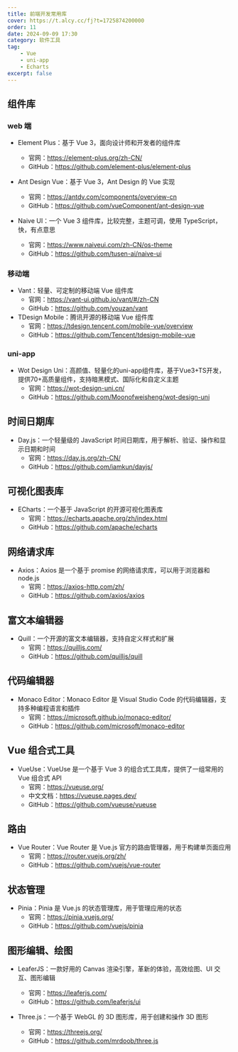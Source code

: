 ```yaml
---
title: 前端开发常用库
cover: https://t.alcy.cc/fj?t=1725874200000
order: 11
date: 2024-09-09 17:30
category: 软件工具
tag: 
    - Vue
    - uni-app
    - Echarts
excerpt: false
---
```


## 组件库

### web 端

- Element Plus：基于 Vue 3，面向设计师和开发者的组件库
    - 官网：https://element-plus.org/zh-CN/
    - GitHub：https://github.com/element-plus/element-plus

- Ant Design Vue：基于 Vue 3，Ant Design 的 Vue 实现
    - 官网：https://antdv.com/components/overview-cn
    - GitHub：https://github.com/vueComponent/ant-design-vue

- Naive UI：一个 Vue 3 组件库，比较完整，主题可调，使用 TypeScript，快，有点意思
    - 官网：https://www.naiveui.com/zh-CN/os-theme
    - GitHub：https://github.com/tusen-ai/naive-ui

### 移动端

- Vant：轻量、可定制的移动端 Vue 组件库
    - 官网：https://vant-ui.github.io/vant/#/zh-CN
    - GitHub：https://github.com/youzan/vant
- TDesign Mobile：腾讯开源的移动端 Vue 组件库
    - 官网：https://tdesign.tencent.com/mobile-vue/overview
    - GitHub：https://github.com/Tencent/tdesign-mobile-vue

### uni-app

- Wot Design Uni：高颜值、轻量化的uni-app组件库，基于Vue3+TS开发，提供70+高质量组件，支持暗黑模式、国际化和自定义主题
    - 官网：https://wot-design-uni.cn/
    - GitHub：https://github.com/Moonofweisheng/wot-design-uni

## 时间日期库

- Day.js：一个轻量级的 JavaScript 时间日期库，用于解析、验证、操作和显示日期和时间
    - 官网：https://day.js.org/zh-CN/
    - GitHub：https://github.com/iamkun/dayjs/

## 可视化图表库

- ECharts：一个基于 JavaScript 的开源可视化图表库
    - 官网：https://echarts.apache.org/zh/index.html
    - GitHub：https://github.com/apache/echarts

## 网络请求库

- Axios：Axios 是一个基于 promise 的网络请求库，可以用于浏览器和 node.js
    - 官网：https://axios-http.com/zh/
    - GitHub：https://github.com/axios/axios

## 富文本编辑器

- Quill：一个开源的富文本编辑器，支持自定义样式和扩展
    - 官网：https://quilljs.com/
    - GitHub：https://github.com/quilljs/quill

## 代码编辑器

- Monaco Editor：Monaco Editor 是 Visual Studio Code 的代码编辑器，支持多种编程语言和插件
    - 官网：https://microsoft.github.io/monaco-editor/
    - GitHub：https://github.com/microsoft/monaco-editor

## Vue 组合式工具

- VueUse：VueUse 是一个基于 Vue 3 的组合式工具库，提供了一组常用的 Vue 组合式 API
    - 官网：https://vueuse.org/
    - 中文文档：https://vueuse.pages.dev/
    - GitHub：https://github.com/vueuse/vueuse

## 路由

- Vue Router：Vue Router 是 Vue.js 官方的路由管理器，用于构建单页面应用
    - 官网：https://router.vuejs.org/zh/
    - GitHub：https://github.com/vuejs/vue-router

## 状态管理

- Pinia：Pinia 是 Vue.js 的状态管理库，用于管理应用的状态
    - 官网：https://pinia.vuejs.org/
    - GitHub：https://github.com/vuejs/pinia

## 图形编辑、绘图

- LeaferJS：一款好用的 Canvas 渲染引擎，革新的体验，高效绘图、UI 交互、图形编辑
    - 官网：https://leaferjs.com/
    - GitHub：https://github.com/leaferjs/ui

- Three.js：一个基于 WebGL 的 3D 图形库，用于创建和操作 3D 图形
    - 官网：https://threejs.org/
    - GitHub：https://github.com/mrdoob/three.js
